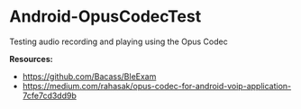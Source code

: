 # Android-OpusCodecTest
Testing audio recording and playing using the Opus Codec

**Resources:**
- https://github.com/Bacass/BleExam
- https://medium.com/rahasak/opus-codec-for-android-voip-application-7cfe7cd3dd9b
